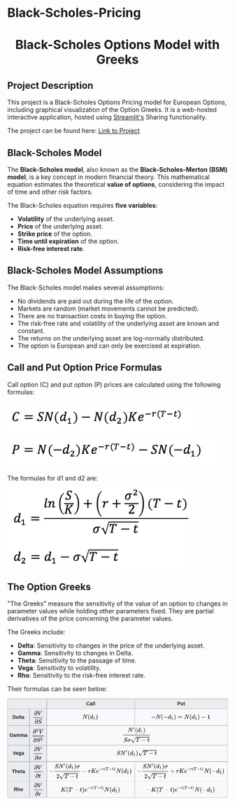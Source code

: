 # Black-Scholes-Pricing

<h1 align="center">Black-Scholes Options Model with Greeks</h1>

## Project Description

This project is a Black-Scholes Options Pricing model for European Options, including graphical visualization of the Option Greeks. It is a web-hosted interactive application, hosted using [Streamlit's](https://streamlit.io) Sharing functionality.

The project can be found here: [Link to Project](https://black-scholes-pricing-ggucuf4fovqnjzxtpskc6y.streamlit.app/)

## Black-Scholes Model

The **Black-Scholes model**, also known as the **Black-Scholes-Merton (BSM) model**, is a key concept in modern financial theory. This mathematical equation estimates the theoretical **value of options**, considering the impact of time and other risk factors.

The Black-Scholes equation requires **five variables**:

- **Volatility** of the underlying asset.
- **Price** of the underlying asset.
- **Strike price** of the option.
- **Time until expiration** of the option.
- **Risk-free interest rate**.

## Black-Scholes Model Assumptions

The Black-Scholes model makes several assumptions:

- No dividends are paid out during the life of the option.
- Markets are random (market movements cannot be predicted).
- There are no transaction costs in buying the option.
- The risk-free rate and volatility of the underlying asset are known and constant.
- The returns on the underlying asset are log-normally distributed.
- The option is European and can only be exercised at expiration.

## Call and Put Option Price Formulas

Call option (C) and put option (P) prices are calculated using the following formulas:

![Call Option Formula](call-formula.jpg)
![Put Option Formula](put-formula.jpg)

The formulas for d1 and d2 are:

![d1 and d2 Formulas](d1-d2-formula.jpg)

## The Option Greeks

"The Greeks" measure the sensitivity of the value of an option to changes in parameter values while holding other parameters fixed. They are partial derivatives of the price concerning the parameter values.

The Greeks include:

- **Delta**: Sensitivity to changes in the price of the underlying asset.
- **Gamma**: Sensitivity to changes in Delta.
- **Theta**: Sensitivity to the passage of time.
- **Vega**: Sensitivity to volatility.
- **Rho**: Sensitivity to the risk-free interest rate.

Their formulas can be seen below:

![Greek Formulas](greeks.png)
